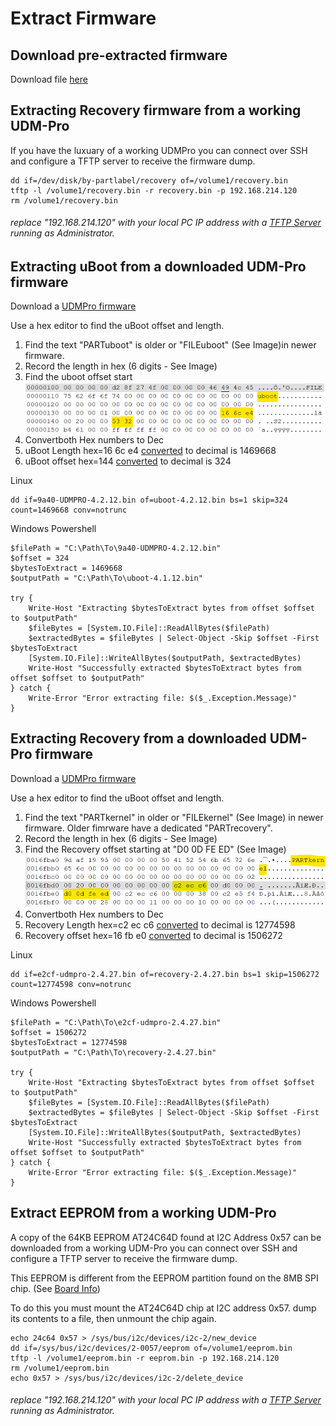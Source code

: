 # Extract Firmware

## Download pre-extracted firmware
Download file [here](Firmware/)

## Extracting Recovery firmware from a working UDM-Pro
If you have the luxuary of a working UDMPro you can connect over SSH and configure a TFTP server to receive the firmware dump.

```
dd if=/dev/disk/by-partlabel/recovery of=/volume1/recovery.bin
tftp -l /volume1/recovery.bin -r recovery.bin -p 192.168.214.120
rm /volume1/recovery.bin
```

###### replace "192.168.214.120" with your local PC IP address with a [TFTP Server](http://tftpd32.jounin.net) running as Administrator.

## Extracting uBoot from a downloaded UDM-Pro firmware
Download a [UDMPro firmware](https://ui.com/download/software/udm-pro) 

Use a hex editor to find the uBoot offset and length.
1. Find the text "PARTuboot" is older or "FILEuboot" (See Image)in newer firmware.
2. Record the length in hex (6 digits - See Image)
3. Find the uboot offset start
![alt text](Diagrams/UDMPro-uBootExtract.png "UDM-Pro uBoot Hex")
4. Convertboth Hex numbers to Dec
5. uBoot Length hex=16 6c e4 [converted](https://www.rapidtables.com/convert/number/hex-to-decimal.html?x=166CE4) to decimal is 1469668
6. uBoot offset hex=144 [converted](https://www.rapidtables.com/convert/number/hex-to-decimal.html?x=144) to decimal is 324

Linux
```
dd if=9a40-UDMPRO-4.2.12.bin of=uboot-4.2.12.bin bs=1 skip=324 count=1469668 conv=notrunc
```

Windows Powershell
```
$filePath = "C:\Path\To\9a40-UDMPRO-4.2.12.bin"
$offset = 324
$bytesToExtract = 1469668
$outputPath = "C:\Path\To\uboot-4.1.12.bin"

try {
    Write-Host "Extracting $bytesToExtract bytes from offset $offset to $outputPath"
    $fileBytes = [System.IO.File]::ReadAllBytes($filePath)
    $extractedBytes = $fileBytes | Select-Object -Skip $offset -First $bytesToExtract
    [System.IO.File]::WriteAllBytes($outputPath, $extractedBytes)
    Write-Host "Successfully extracted $bytesToExtract bytes from offset $offset to $outputPath"
} catch {
    Write-Error "Error extracting file: $($_.Exception.Message)"
}
```

## Extracting Recovery from a downloaded UDM-Pro firmware
Download a [UDMPro firmware](https://ui.com/download/software/udm-pro) 

Use a hex editor to find the uBoot offset and length.
1. Find the text "PARTkernel" in older or "FILEkernel" (See Image) in newer firmware. Older fimrware have a dedicated "PARTrecovery".
2. Record the length in hex (6 digits - See Image)
3. Find the Recovery offset starting at "D0 0D FE ED" (See Image)
![alt text](Diagrams/UDMPro-RecoveryExtract.png "UDM-Pro Recovery Hex")
4. Convertboth Hex numbers to Dec
5. Recovery Length hex=c2 ec c6 [converted](https://www.rapidtables.com/convert/number/hex-to-decimal.html?x=C2ECC6) to decimal is 12774598
6. Recovery offset hex=16 fb e0 [converted](https://www.rapidtables.com/convert/number/hex-to-decimal.html?x=16FBE0) to decimal is 1506272

Linux
```
dd if=e2cf-udmpro-2.4.27.bin of=recovery-2.4.27.bin bs=1 skip=1506272 count=12774598 conv=notrunc
```

Windows Powershell
```
$filePath = "C:\Path\To\e2cf-udmpro-2.4.27.bin"
$offset = 1506272
$bytesToExtract = 12774598
$outputPath = "C:\Path\To\recovery-2.4.27.bin"

try {
    Write-Host "Extracting $bytesToExtract bytes from offset $offset to $outputPath"
    $fileBytes = [System.IO.File]::ReadAllBytes($filePath)
    $extractedBytes = $fileBytes | Select-Object -Skip $offset -First $bytesToExtract
    [System.IO.File]::WriteAllBytes($outputPath, $extractedBytes)
    Write-Host "Successfully extracted $bytesToExtract bytes from offset $offset to $outputPath"
} catch {
    Write-Error "Error extracting file: $($_.Exception.Message)"
}
```

## Extract EEPROM from a working UDM-Pro
A copy of the 64KB EEPROM AT24C64D found at I2C Address 0x57 can be downloaded from a working UDM-Pro you can connect over SSH and configure a TFTP server to receive the firmware dump.

This EEPROM is different from the EEPROM partition found on the 8MB SPI chip. (See [Board Info](UDMProBoardInfo.md))

To do this you must mount the AT24C64D chip at I2C address 0x57. dump its contents to a file, then unmount the chip again.

```
echo 24c64 0x57 > /sys/bus/i2c/devices/i2c-2/new_device
dd if=/sys/bus/i2c/devices/2-0057/eeprom of=/volume1/eeprom.bin
tftp -l /volume1/eeprom.bin -r eeprom.bin -p 192.168.214.120
rm /volume1/eeprom.bin
echo 0x57 > /sys/bus/i2c/devices/i2c-2/delete_device
```
###### replace "192.168.214.120" with your local PC IP address with a [TFTP Server](http://tftpd32.jounin.net) running as Administrator.
